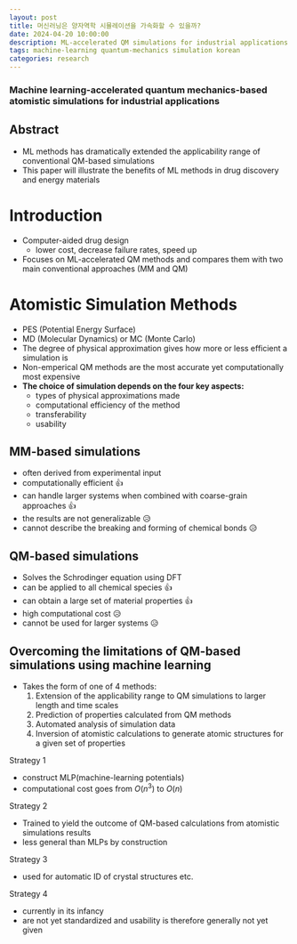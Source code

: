 ```yaml
---
layout: post
title: 머신러닝은 양자역학 시뮬레이션을 가속화할 수 있을까?
date: 2024-04-20 10:00:00
description: ML-accelerated QM simulations for industrial applications 논문 요약
tags: machine-learning quantum-mechanics simulation korean
categories: research
---
```


### Machine learning-accelerated quantum mechanics-based atomistic simulations for industrial applications

## Abstract

- ML methods has dramatically extended the applicability range of conventional QM-based simulations
- This paper will illustrate the benefits of ML methods in drug discovery and energy materials

# Introduction

- Computer-aided drug design
    - lower cost, decrease failure rates, speed up
- Focuses on ML-accelerated QM methods and compares them with two main conventional approaches (MM and QM)

# Atomistic Simulation Methods

- PES (Potential Energy Surface)
- MD (Molecular Dynamics) or MC (Monte Carlo)
- The degree of physical approximation gives how more or less efficient a simulation is
- Non-emperical QM methods are the most accurate yet computationally most expensive
- **The choice of simulation depends on the four key aspects:**
    - types of physical approximations made
    - computational efficiency of the method
    - transferability
    - usability

## MM-based simulations

- often derived from experimental input
- computationally efficient 👍
- can handle larger systems when combined with coarse-grain approaches 👍
- the results are not generalizable 😥
- cannot describe the breaking and forming of chemical bonds 😥

## QM-based simulations

- Solves the Schrodinger equation using DFT
- can be applied to all chemical species 👍
- can obtain a large set of material properties 👍
- high computational cost 😥
- cannot be used for larger systems 😥

## Overcoming the limitations of QM-based simulations using machine learning

- Takes the form of one of 4 methods:
    1. Extension of the applicability range to QM simulations to larger length and time scales
    2. Prediction of properties calculated from QM methods
    3. Automated analysis of simulation data
    4. Inversion of atomistic calculations to generate atomic structures for a given set of properties

Strategy 1

- construct MLP(machine-learning potentials)
- computational cost goes from $O(n^3)$  to $O(n)$

Strategy 2

- Trained to yield the outcome of QM-based calculations from atomistic simulations results
- less general than MLPs by construction

Strategy 3

- used for automatic ID of crystal structures etc.

Strategy 4

- currently in its infancy
- are not yet standardized and usability is therefore generally not yet given
